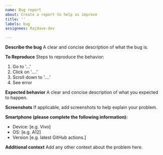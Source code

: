 ```yaml
---
name: Bug report
about: Create a report to help us improve
title: ''
labels: bug
assignees: Rajdave-dev

---
```


**Describe the bug**
A clear and concise description of what the bug is.

**To Reproduce**
Steps to reproduce the behavior:
1. Go to '...'
2. Click on '....'
3. Scroll down to '....'
4. See error

**Expected behavior**
A clear and concise description of what you expected to happen.

**Screenshots**
If applicable, add screenshots to help explain your problem.

**Smartphone (please complete the following information):**
 - Device: [e.g. Vivo]
 - OS: [e.g. A12]
 - Version [e.g. latest GitHub actions.]

**Additional context**
Add any other context about the problem here.

